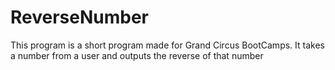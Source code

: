 # ReverseNumber

This program is a short program made for Grand Circus BootCamps. It takes a number from a user and outputs the reverse of that number
